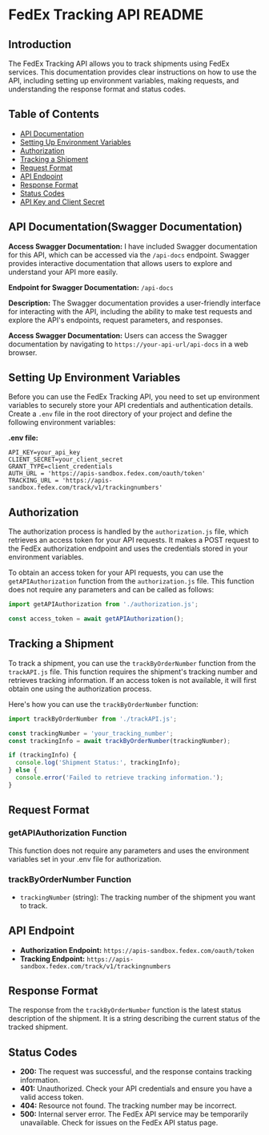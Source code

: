 # FedEx Tracking API README

## Introduction
The FedEx Tracking API allows you to track shipments using FedEx services. This documentation provides clear instructions on how to use the API, including setting up environment variables, making requests, and understanding the response format and status codes.

## Table of Contents
- [API Documentation](#api-documentation)
- [Setting Up Environment Variables](#setting-up-environment-variables)
- [Authorization](#authorization)
- [Tracking a Shipment](#tracking-a-shipment)
- [Request Format](#request-format)
- [API Endpoint](#api-endpoint)
- [Response Format](#response-format)
- [Status Codes](#status-codes)
- [API Key and Client Secret](#api-key-and-client-secret)

## API Documentation(Swagger Documentation)

**Access Swagger Documentation:** I have included Swagger documentation for this API, which can be accessed via the `/api-docs` endpoint. Swagger provides interactive documentation that allows users to explore and understand your API more easily.

**Endpoint for Swagger Documentation:** `/api-docs`

**Description:** The Swagger documentation provides a user-friendly interface for interacting with the API, including the ability to make test requests and explore the API's endpoints, request parameters, and responses.

**Access Swagger Documentation:** Users can access the Swagger documentation by navigating to `https://your-api-url/api-docs` in a web browser.

## Setting Up Environment Variables
Before you can use the FedEx Tracking API, you need to set up environment variables to securely store your API credentials and authentication details. Create a `.env` file in the root directory of your project and define the following environment variables:


**.env file:**
```plaintext
API_KEY=your_api_key
CLIENT_SECRET=your_client_secret
GRANT_TYPE=client_credentials
AUTH_URL = 'https://apis-sandbox.fedex.com/oauth/token'
TRACKING_URL = 'https://apis-sandbox.fedex.com/track/v1/trackingnumbers'
```

## Authorization
The authorization process is handled by the `authorization.js` file, which retrieves an access token for your API requests. It makes a POST request to the FedEx authorization endpoint and uses the credentials stored in your environment variables.

To obtain an access token for your API requests, you can use the `getAPIAuthorization` function from the `authorization.js` file. This function does not require any parameters and can be called as follows:

```javascript
import getAPIAuthorization from './authorization.js';

const access_token = await getAPIAuthorization();
```

## Tracking a Shipment
To track a shipment, you can use the `trackByOrderNumber` function from the `trackAPI.js` file. This function requires the shipment's tracking number and retrieves tracking information. If an access token is not available, it will first obtain one using the authorization process.

Here's how you can use the `trackByOrderNumber` function:

```javascript
import trackByOrderNumber from './trackAPI.js';

const trackingNumber = 'your_tracking_number';
const trackingInfo = await trackByOrderNumber(trackingNumber);

if (trackingInfo) {
  console.log('Shipment Status:', trackingInfo);
} else {
  console.error('Failed to retrieve tracking information.');
}
```

## Request Format

### getAPIAuthorization Function
This function does not require any parameters and uses the environment variables set in your .env file for authorization.

### trackByOrderNumber Function
- `trackingNumber` (string): The tracking number of the shipment you want to track.

## API Endpoint

- **Authorization Endpoint:** `https://apis-sandbox.fedex.com/oauth/token`
- **Tracking Endpoint:** `https://apis-sandbox.fedex.com/track/v1/trackingnumbers`

## Response Format

The response from the `trackByOrderNumber` function is the latest status description of the shipment. It is a string describing the current status of the tracked shipment.

## Status Codes
- **200:** The request was successful, and the response contains tracking information.
- **401:** Unauthorized. Check your API credentials and ensure you have a valid access token.
- **404:** Resource not found. The tracking number may be incorrect.
- **500:** Internal server error. The FedEx API service may be temporarily unavailable. Check for issues on the FedEx API status page.







